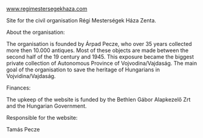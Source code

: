www.regimestersegekhaza.com

Site for the civil organisation Régi Mesterségek Háza Zenta.

About the organisation:

The organisation is founded by Árpad Pecze, who over 35 years collected more then 10.000 antiques. Most of these objects are made between the second half of the 19 century and 1945. This exposure became the biggest private collection of Autonomous Province of Vojvodina/Vajdaság. The main goal of the organisation to save the heritage of Hungarians in Vojvidina/Vajdaság.

Finances:

The upkeep of the website is funded by the Bethlen Gábor Alapkezelő Zrt and the Hungarian Government.

Responsible for the website:

Tamás Pecze
